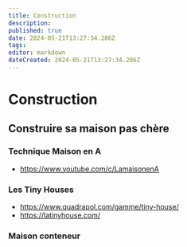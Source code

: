 ```yaml
---
title: Construction
description: 
published: true
date: 2024-05-21T13:27:34.286Z
tags: 
editor: markdown
dateCreated: 2024-05-21T13:27:34.286Z
---
```


# Construction

## Construire sa maison pas chère

### Technique Maison en A
- <https://www.youtube.com/c/LamaisonenA>

### Les Tiny Houses
- <https://www.quadrapol.com/gamme/tiny-house/>
- <https://latinyhouse.com/>

### Maison conteneur
